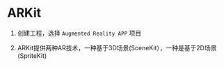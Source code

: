# ARKit

1. 创建工程，选择 `Augmented Reality APP` 项目

2. ARKit提供两种AR技术，一种基于3D场景(SceneKit），一种是基于2D场景(SpriteKit)
